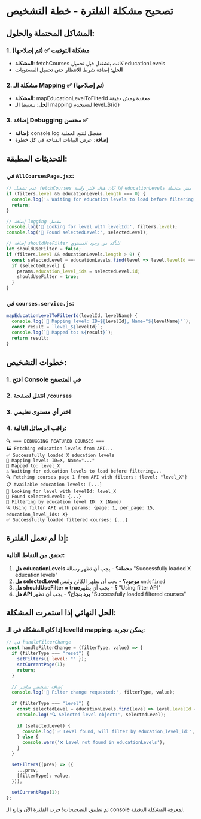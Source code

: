 # تصحيح مشكلة الفلترة - خطة التشخيص

## المشاكل المحتملة والحلول:

### 1. مشكلة التوقيت ✅ (تم إصلاحها)
- **المشكلة**: fetchCourses كانت بتشتغل قبل تحميل educationLevels
- **الحل**: إضافة شرط للانتظار حتى تحميل المستويات

### 2. مشكلة الـ Mapping ✅ (تم إصلاحها)
- **المشكلة**: mapEducationLevelToFilterId معقدة ومش دقيقة
- **الحل**: تبسيط الـ mapping لتستخدم level_${id}

### 3. إضافة Debugging محسن ✅
- **إضافة**: console.log مفصل لتتبع العملية
- **إضافة**: عرض البيانات المتاحة في كل خطوة

## التحديثات المطبقة:

### في `AllCoursesPage.jsx`:
```javascript
// عدم تشغيل fetchCourses إذا كان هناك فلتر ولسة educationLevels مش متحملة
if (filters.level && educationLevels.length === 0) {
  console.log('⚠️ Waiting for education levels to load before filtering...');
  return;
}

// إضافة logging مفصل
console.log('🔎 Looking for level with levelId:', filters.level);
console.log('🔎 Found selectedLevel:', selectedLevel);

// إضافة shouldUseFilter للتأكد من وجود المستوى
let shouldUseFilter = false;
if (filters.level && educationLevels.length > 0) {
  const selectedLevel = educationLevels.find(level => level.levelId === filters.level);
  if (selectedLevel) {
    params.education_level_ids = selectedLevel.id;
    shouldUseFilter = true;
  }
}
```

### في `courses.service.js`:
```javascript
mapEducationLevelToFilterId(levelId, levelName) {
  console.log(`📝 Mapping level: ID=${levelId}, Name="${levelName}"`);
  const result = `level_${levelId}`;
  console.log(`🎯 Mapped to: ${result}`);
  return result;
}
```

## خطوات التشخيص:

### 1. افتح Console في المتصفح
### 2. انتقل لصفحة `/courses`
### 3. اختر أي مستوى تعليمي
### 4. راقب الرسائل التالية:

```
🔍 === DEBUGGING FEATURED COURSES ===
🏭 Fetching education levels from API...
✅ Successfully loaded X education levels
📝 Mapping level: ID=X, Name="..."
🎯 Mapped to: level_X
⚠️ Waiting for education levels to load before filtering...
🔍 Fetching courses page 1 from API with filters: {level: "level_X"}
📋 Available education levels: [...]
🔎 Looking for level with levelId: level_X
🔎 Found selectedLevel: {...}
🎯 Filtering by education level ID: X (Name)
🔍 Using filter API with params: {page: 1, per_page: 15, education_level_ids: X}
✅ Successfully loaded filtered courses: {...}
```

## إذا لم تعمل الفلترة:

### تحقق من النقاط التالية:
1. **هل educationLevels محملة؟** - يجب أن تظهر رسالة "Successfully loaded X education levels"
2. **هل selectedLevel موجود؟** - يجب أن يظهر الكائن وليس `undefined`
3. **هل shouldUseFilter = true؟** - يجب أن يظهر "Using filter API"
4. **هل API يرد بنجاح؟** - يجب أن تظهر "Successfully loaded filtered courses"

## الحل النهائي إذا استمرت المشكلة:

### إذا كان المشكلة في الـ levelId mapping، يمكن تجربة:
```javascript
// في handleFilterChange
const handleFilterChange = (filterType, value) => {
  if (filterType === "reset") {
    setFilters({ level: "" });
    setCurrentPage(1);
    return;
  }

  // إضافة تشخيص مباشر
  console.log('🎯 Filter change requested:', filterType, value);
  
  if (filterType === "level") {
    const selectedLevel = educationLevels.find(level => level.levelId === value);
    console.log('🔍 Selected level object:', selectedLevel);
    
    if (selectedLevel) {
      console.log('✅ Level found, will filter by education_level_id:', selectedLevel.id);
    } else {
      console.warn('❌ Level not found in educationLevels');
    }
  }

  setFilters((prev) => ({
    ...prev,
    [filterType]: value,
  }));
  
  setCurrentPage(1);
};
```

تم تطبيق التصحيحات! جرب الفلترة الآن وتابع الـ console لمعرفة المشكلة الدقيقة.